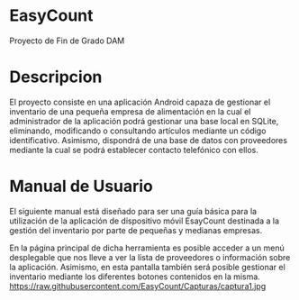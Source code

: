 # EasyCount
Proyecto de Fin de Grado DAM
# Descripcion

El proyecto consiste en una aplicación Android capaza de gestionar el inventario de una pequeña empresa de alimentación en la cual el administrador de la aplicación podrá gestionar una base local en SQLite, eliminando, modificando o consultando artículos mediante un código identificativo. Asimismo, dispondrá de una base de datos con proveedores mediante la cual se podrá establecer contacto telefónico con ellos.

# Manual de Usuario

El siguiente manual está diseñado para ser una guía básica para la utilización de la aplicación de dispositivo móvil EsayCount destinada a la gestión del inventario por parte de pequeñas y medianas empresas.

En la página principal de dicha herramienta es posible acceder a un menú desplegable que nos lleve a ver la lista de proveedores o información sobre la aplicación. Asimismo, en esta pantalla también será posible gestionar el inventario mediante los diferentes botones contenidos en la misma.
https://raw.githubusercontent.com/EasyCount/Capturas/captura1.jpg
